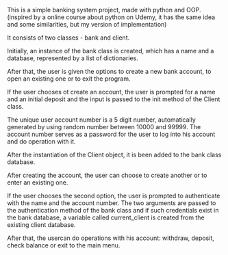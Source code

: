 This is a simple banking system project, made with python and OOP. (inspired by a online course about python on Udemy, it has the same idea and some similarities, but my version of implementation)

It consists of two classes - bank and client.

Initially, an instance of the bank class is created, which has a name and a database, represented by a list of dictionaries.

After that, the user is given the options to create a new bank account, to open an existing one or to exit the program.

If the user chooses ot create an account, the user is prompted for a name and an initial deposit and the input is passed to the init method of the Client class.

The unique user account number is a 5 digit number, automatically generated by using random number between 10000 and 99999. The account number serves as a password for the user to log into his account and do operation with it.

After the instantiation of the Client object, it is been added to the bank class database.

After creating the account, the user can choose to create another or to enter an existing one.

If the user chooses the second option, the user is prompted to authenticate with the name and the account number. The two arguments are passed to the authentication method of the bank class and if such credentials exist in the bank database, a variable called current_client is created from the existing client database.

After that, the usercan do operations with his account: withdraw, deposit, check balance or exit to the main menu.
